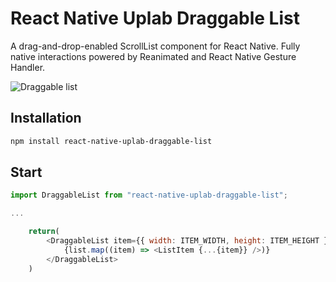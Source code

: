 # React Native Uplab Draggable List

A drag-and-drop-enabled ScrollList component for React Native.
Fully native interactions powered by Reanimated and React Native Gesture Handler.

![Draggable list](https://i.imgur.com/uo5rILu.gif)

## Installation

```sh
npm install react-native-uplab-draggable-list
```

## Start

```JavaScript
import DraggableList from "react-native-uplab-draggable-list";

...

    return(
        <DraggableList item={{ width: ITEM_WIDTH, height: ITEM_HEIGHT }}>
            {list.map((item) => <ListItem {...{item}} />)}
        </DraggableList>
    )
```

